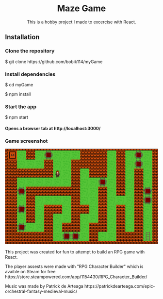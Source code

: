 <div align=center>
  <h1>Maze Game</h1>

<p>This is a hobby project I made to excercise with React.</p>
</div>
<h2>Installation</h2>
<h3>Clone the repository</h3>
$ git clone https://github.com/bobik114/myGame

<h3>Install dependencies</h3>
<p>$ cd myGame</p>
<p>$ npm install</p>

<h3>Start the app</h3>
$ npm start

<h4>Opens a browser tab at http://localhost:3000/</h4>

<h3>Game screenshot</h3>
<img src="./screen.jpg">

<p>This project was created for fun to attempt to build an RPG game with React. </p>

<p>The player assests were made with "RPG Character Builder" which is avaible on Steam for free https://store.steampowered.com/app/1154430/RPG_Character_Builder/</p>

<p>Music was made by Patrick de Arteaga
https://patrickdearteaga.com/epic-orchestral-fantasy-medieval-music/ </p>
